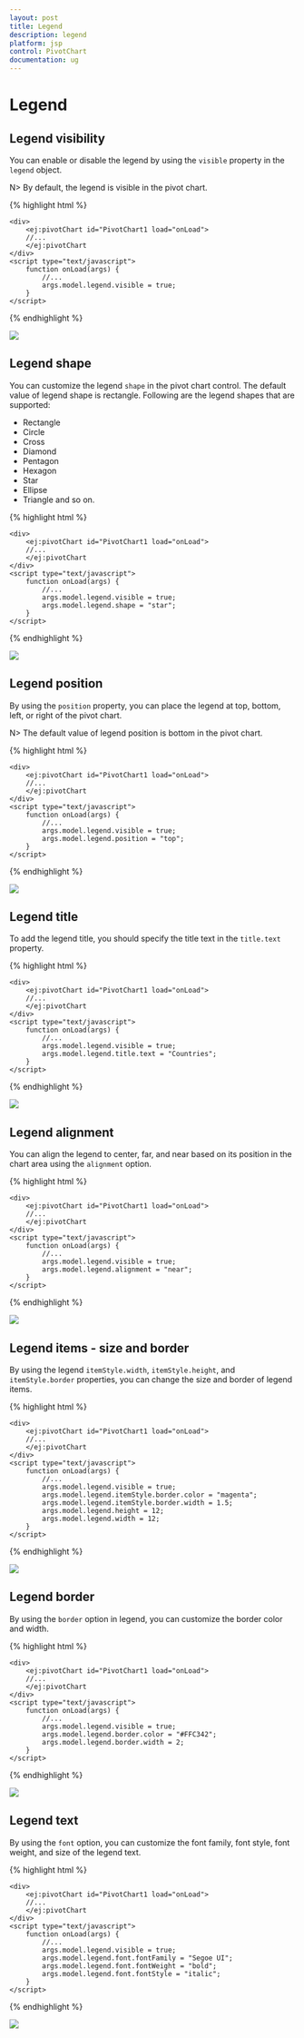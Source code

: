 ```yaml
---
layout: post
title: Legend
description: legend
platform: jsp
control: PivotChart
documentation: ug
---
```


# Legend

## Legend visibility

You can enable or disable the legend by using the `visible` property in the `legend` object.

N> By default, the legend is visible in the pivot chart.

{% highlight html %}

	<div>
		<ej:pivotChart id="PivotChart1 load="onLoad">
		//...
		</ej:pivotChart
	</div>
	<script type="text/javascript">
		function onLoad(args) {
			//...
			args.model.legend.visible = true;
		}
	</script>

{% endhighlight %}

![](Legend_images/Legend_img1.png) 

## Legend shape
You can customize the legend `shape` in the pivot chart control. The default value of legend shape is rectangle. Following are the legend shapes that are supported:

* Rectangle
* Circle
* Cross
* Diamond
* Pentagon
* Hexagon
* Star
* Ellipse
* Triangle and so on.

{% highlight html %}

	<div>
		<ej:pivotChart id="PivotChart1 load="onLoad">
		//...
		</ej:pivotChart
	</div>
	<script type="text/javascript">
		function onLoad(args) {
			//...
			args.model.legend.visible = true;
			args.model.legend.shape = "star";
		}
	</script>

{% endhighlight %}

![](Legend_images/Legend_img2.png) 

## Legend position
By using the `position` property, you can place the legend at top, bottom, left, or right of the pivot chart.

N> The default value of legend position is bottom in the pivot chart.

{% highlight html %}

	<div>
		<ej:pivotChart id="PivotChart1 load="onLoad">
		//...
		</ej:pivotChart
	</div>
	<script type="text/javascript">
		function onLoad(args) {
			//...
			args.model.legend.visible = true;
			args.model.legend.position = "top";
		}
	</script>

{% endhighlight %}

![](Legend_images/Legend_img3.png) 

## Legend title
To add the legend title, you should specify the title text in the `title.text` property.

{% highlight html %}

	<div>
		<ej:pivotChart id="PivotChart1 load="onLoad">
		//...
		</ej:pivotChart
	</div>
	<script type="text/javascript">
		function onLoad(args) {
			//...
			args.model.legend.visible = true;
			args.model.legend.title.text = "Countries";
		}
	</script>

{% endhighlight %}

![](Legend_images/Legend_img4.png) 

## Legend alignment
You can align the legend to center, far, and near based on its position in the chart area using the `alignment` option.
 
{% highlight html %}

	<div>
		<ej:pivotChart id="PivotChart1 load="onLoad">
		//...
		</ej:pivotChart
	</div>
	<script type="text/javascript">
		function onLoad(args) {
			//...
			args.model.legend.visible = true;
			args.model.legend.alignment = "near";
		}
	</script>

{% endhighlight %}

![](Legend_images/Legend_img5.png)

## Legend items - size and border
By using the legend `itemStyle.width`, `itemStyle.height`, and `itemStyle.border` properties, you can change the size and border of legend items.

{% highlight html %}

	<div>
		<ej:pivotChart id="PivotChart1 load="onLoad">
		//...
		</ej:pivotChart
	</div>
	<script type="text/javascript">
		function onLoad(args) {
			//...
			args.model.legend.visible = true;
			args.model.legend.itemStyle.border.color = "magenta";
			args.model.legend.itemStyle.border.width = 1.5;
			args.model.legend.height = 12;
			args.model.legend.width = 12;
		}
	</script>

{% endhighlight %}

![](Legend_images/Legend_img6.png)
 
## Legend border
By using the `border` option in legend, you can customize the border color and width.

{% highlight html %}

	<div>
		<ej:pivotChart id="PivotChart1 load="onLoad">
		//...
		</ej:pivotChart
	</div>
	<script type="text/javascript">
		function onLoad(args) {
			//...
			args.model.legend.visible = true;
			args.model.legend.border.color = "#FFC342";
			args.model.legend.border.width = 2;
		}
	</script>

{% endhighlight %}

![](Legend_images/Legend_img7.png)

## Legend text
By using the `font` option, you can customize the font family, font style, font weight, and size of the legend text.

{% highlight html %}

	<div>
		<ej:pivotChart id="PivotChart1 load="onLoad">
		//...
		</ej:pivotChart
	</div>
	<script type="text/javascript">
		function onLoad(args) {
			//...
			args.model.legend.visible = true;
			args.model.legend.font.fontFamily = "Segoe UI";
			args.model.legend.font.fontWeight = "bold";
			args.model.legend.font.fontStyle = "italic";
		}
	</script>

{% endhighlight %}

![](Legend_images/Legend_img8.png)